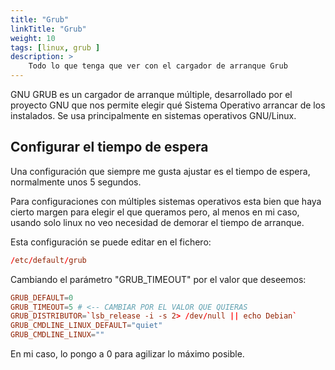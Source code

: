 ```yaml
---
title: "Grub"
linkTitle: "Grub"
weight: 10 
tags: [linux, grub ]
description: >
    Todo lo que tenga que ver con el cargador de arranque Grub
---
```


GNU GRUB es un cargador de arranque múltiple, desarrollado por el proyecto GNU que nos permite elegir qué Sistema Operativo arrancar de los instalados. Se usa principalmente en sistemas operativos GNU/Linux.

## Configurar el tiempo de espera
Una configuración que siempre me gusta ajustar es el tiempo de espera, normalmente unos 5 segundos.

Para configuraciones con múltiples sistemas operativos esta bien que haya cierto margen para elegir el que queramos pero, al menos en mi caso,
usando solo linux no veo necesidad de demorar el tiempo de arranque.

Esta configuración se puede editar en el fichero:
``` conf
/etc/default/grub
```

Cambiando el parámetro "GRUB_TIMEOUT" por el valor que deseemos:
``` conf
GRUB_DEFAULT=0 
GRUB_TIMEOUT=5 # <-- CAMBIAR POR EL VALOR QUE QUIERAS
GRUB_DISTRIBUTOR=`lsb_release -i -s 2> /dev/null || echo Debian`
GRUB_CMDLINE_LINUX_DEFAULT="quiet"
GRUB_CMDLINE_LINUX=""
```
En mi caso, lo pongo a 0 para agilizar lo máximo posible.
